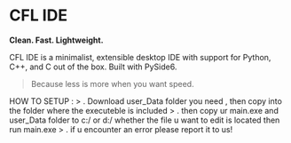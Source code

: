 # CFL IDE

**Clean. Fast. Lightweight.**

CFL IDE is a minimalist, extensible desktop IDE with support for Python, C++, and C out of the box. Built with PySide6.

> Because less is more when you want speed.


HOW TO SETUP :
    > . Download user_Data folder you need , then copy into the folder where the executeble is included
    > . then copy ur main.exe and user_Data folder to c:/ or d:/ whether the file u want to edit is located then run main.exe
    > . if u encounter an error please report it to us!
